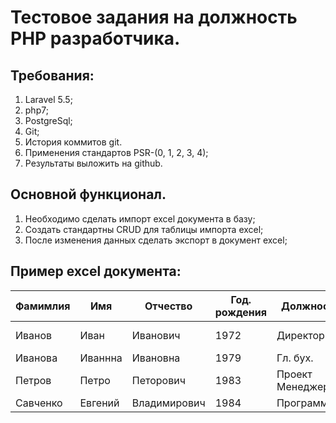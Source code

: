 # Тестовое задания на должность PHP разработчика.

## Требования:
1. Laravel 5.5;
2. php7;
3. PostgreSql;
4. Git;
5. История коммитов git.
6. Применения стандартов PSR-(0, 1, 2, 3, 4);
7. Результаты выложить на github.

## Основной функционал.
1. Необходимо сделать импорт excel документа в базу;
2. Создать стандартны CRUD для таблицы импорта excel;
3. После изменения данных сделать экспорт в документ excel;

## Пример excel документа:
Фамимлия | Имя | Отчество | Год. рождения | Должность | Зп в год.
--- | --- | --- | --- | --- | ---
Иванов | Иван | Иванович | 1972 | Директор | 300000 грн.
Иванова | Иваннна | Ивановна | 1979 | Гл. бух. | 100000грн.
Петров | Петро | Петорович | 1983 | Проект Менеджер. | 200000грн.
Савченко | Евгений | Владимирович | 1984 | Программист | 180000грн
